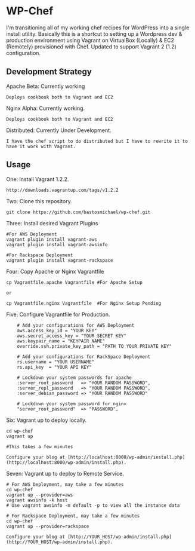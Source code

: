 # WP-Chef

I'm transitioning all of my working chef recipes for WordPress into a single install utility. Basically this is a shortcut to setting up a Wordpress dev & production environment using Vagrant on VirtualBox (Locally) & EC2 (Remotely) provisioned with Chef. Updated to support Vagrant 2 (1.2) configuration.

## Development Strategy

Apache Beta: Currently working
```
Deploys cookbook both to Vagrant and EC2
```

Nginx Alpha: Currently working.
```
Deploys cookbook both to Vagrant and EC2
```

Distributed: Currently Under Development.
```
I have the chef script to do distributed but I have to rewrite it to have it work with Vagrant.
```

## Usage

One: Install Vagrant 1.2.2.

```
http://downloads.vagrantup.com/tags/v1.2.2
```

Two: Clone this repository.

```
git clone https://github.com/bastosmichael/wp-chef.git
```

Three: Install desired Vagrant Plugins

```
#For AWS Deployment
vagrant plugin install vagrant-aws
vagrant plugin install vagrant-awsinfo

#For Rackspace Deployment
vagrant plugin install vagrant-rackspace
```

Four: Copy Apache or Nginx Vagrantfile
```
cp Vagrantfile.apache Vagrantfile #For Apache Setup

or

cp Vagrantfile.nginx Vagrantfile  #For Nginx Setup Pending
```

Five: Configure Vagrantfile for Production.

```
    # Add your configurations for AWS Deployment
    aws.access_key_id = "YOUR KEY"
    aws.secret_access_key = "YOUR SECRET KEY"
    aws.keypair_name = "KEYPAIR NAME"
    override.ssh.private_key_path = "PATH TO YOUR PRIVATE KEY"

    # Add your configurations for RackSpace Deployment
    rs.username = "YOUR USERNAME"
    rs.api_key  = "YOUR API KEY"

    # Lockdown your system passwords for apache
    :server_root_password   => "YOUR RANDOM PASSWORD",
    :server_repl_password   => "YOUR RANDOM PASSWORD",
    :server_debian_password => "YOUR RANDOM PASSWORD"

    # Lockdown your system password for nginx
    "server_root_password"  => "PASSWORD",
```

Six: Vagrant up to deploy locally.

```
cd wp-chef
vagrant up 

#This takes a few minutes

Configure your blog at [http://localhost:8000/wp-admin/install.php](http://localhost:8000/wp-admin/install.php).
```

Seven: Vagrant up to deploy to Remote Service.

```
# For AWS Deployment, may take a few minutes
cd wp-chef
vagrant up --provider=aws
vagrant awsinfo -k host
# Use vagrant awsinfo -m default -p to view all the instance data

# For Rackspace Deployment, may take a few minutes
cd wp-chef
vagrant up --provider=rackspace

Configure your blog at [http://YOUR_HOST/wp-admin/install.php](http://YOUR_HOST/wp-admin/install.php).
```

